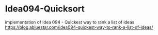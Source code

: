 # Idea094-Quicksort
implementation of Idea 094 - Quickest way to rank a list of ideas https://blog.abluestar.com/idea094-quickest-way-to-rank-a-list-of-ideas/
